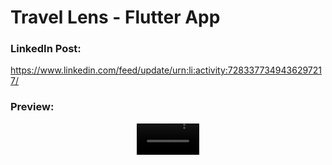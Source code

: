 # Travel Lens - Flutter App

### LinkedIn Post:
https://www.linkedin.com/feed/update/urn:li:activity:7283377349436297217/

### Preview:
<div align="center">
  <video src="https://github.com/user-attachments/assets/24e0c619-639f-4972-9a14-2ace8e6147f7" width=100/>
<div/>
